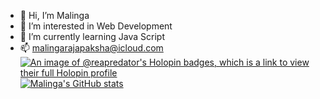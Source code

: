 - 👋 Hi, I’m Malinga 
- 👀 I’m interested in Web Development
- 🌱 I’m currently learning Java Script
- 📫 malingarajapaksha@icloud.com
[![An image of @reapredator's Holopin badges, which is a link to view their full Holopin profile](https://holopin.me/reapredator)](https://holopin.io/@reapredator)
[![Malinga's GitHub stats](https://github-readme-stats.vercel.app/api?reapredator=anuraghazra)](https://github.com/reapredator/github-readme-stats)
